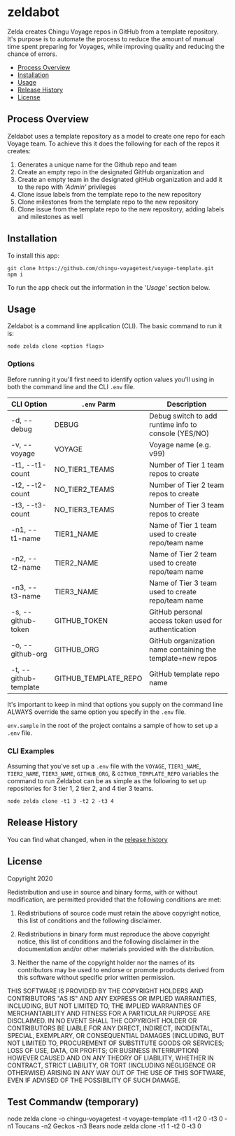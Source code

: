 # zeldabot
Zelda creates Chingu Voyage repos in GitHub from a template repository. It's purpose is
to automate the process to reduce the amount of manual time spent preparing for Voyages,
while improving quality and reducing the chance of errors.

* [Process Overview](#process-overview)
* [Installation](#installation)
* [Usage](#usage)
* [Release History](#release-history)
* [License](#license)

## Process Overview

Zeldabot uses a template repository as a model to create one repo for each 
Voyage team. To achieve this it does the following for each of the repos
it creates:

1. Generates a unique name for the Github repo and team
2. Create an empty repo in the designated GitHub organization and
3. Create an empty team in the designated gitHub organization and add it to the repo with *_'Admin'_* privileges
4. Clone issue labels from the template repo to the new repository
5. Clone milestones from the template repo to the new repository
6. Clone issue from the template repo to the new repository, adding labels and milestones as well

## Installation

To install this app:
```
git clone https://github.com/chingu-voyagetest/voyage-template.git
npm i
```

To run the app check out the information in the *_'Usage'_* section below.
## Usage

Zeldabot is a command line application (CLI). The basic command to run it is:
```
node zelda clone <option flags>
```
### Options

Before running it you'll first need to identify option values you'll using 
in both the command line and the CLI `.env` file. 

| CLI Option | `.env` Parm | Description |
|------------|-------------|-------------|
| -d, --debug | DEBUG       | Debug switch to add runtime info to console (YES/NO) |
| -v, --voyage | VOYAGE      | Voyage name (e.g. v99) |
| -t1, --t1-count | NO_TIER1_TEAMS | Number of Tier 1 team repos to create |
| -t2, --t2-count | NO_TIER2_TEAMS | Number of Tier 2 team repos to create |
| -t3, --t3-count | NO_TIER3_TEAMS | Number of Tier 3 team repos to create |
| -n1, --t1-name | TIER1_NAME | Name of Tier 1 team used to create repo/team name |
| -n2, --t2-name | TIER2_NAME | Name of Tier 2 team used to create repo/team name |
| -n3, --t3-name | TIER3_NAME | Name of Tier 3 team used to create repo/team name |
| -s, --github-token | GITHUB_TOKEN | GitHub personal access token used for authentication |
| -o, --github-org | GITHUB_ORG | GitHub organization name containing the template+new repos |
| -t, --github-template | GITHUB_TEMPLATE_REPO | GitHub template repo name |

It's important to keep in mind that options you supply on the command line
ALWAYS override the same option you specify in the `.env` file.

`env.sample` in the root of the project contains a sample of how to set up a `.env` file.

### CLI Examples

Assuming that you've set up a `.env` file with the `VOYAGE`, `TIER1_NAME`, 
`TIER2_NAME`, `TIER3_NAME`, `GITHUB_ORG`, & `GITHUB_TEMPLATE_REPO` variables the 
command to run Zeldabot can be as simple as the following to set up repositories
for 3 tier 1, 2 tier 2, and 4 tier 3 teams.
```
node zelda clone -t1 3 -t2 2 -t3 4
```

## Release History

You can find what changed, when in the [release history](./docs/RELEASE_HISTORY.md)

## License

Copyright 2020 <COPYRIGHT Jim D. Medlock>

Redistribution and use in source and binary forms, with or without modification, are permitted provided that the following conditions are met:

1. Redistributions of source code must retain the above copyright notice, this list of conditions and the following disclaimer.

2. Redistributions in binary form must reproduce the above copyright notice, this list of conditions and the following disclaimer in the documentation and/or other materials provided with the distribution.

3. Neither the name of the copyright holder nor the names of its contributors may be used to endorse or promote products derived from this software without specific prior written permission.

THIS SOFTWARE IS PROVIDED BY THE COPYRIGHT HOLDERS AND CONTRIBUTORS "AS IS" AND ANY EXPRESS OR IMPLIED WARRANTIES, INCLUDING, BUT NOT LIMITED TO, THE IMPLIED WARRANTIES OF MERCHANTABILITY AND FITNESS FOR A PARTICULAR PURPOSE ARE DISCLAIMED. IN NO EVENT SHALL THE COPYRIGHT HOLDER OR CONTRIBUTORS BE LIABLE FOR ANY DIRECT, INDIRECT, INCIDENTAL, SPECIAL, EXEMPLARY, OR CONSEQUENTIAL DAMAGES (INCLUDING, BUT NOT LIMITED TO, PROCUREMENT OF SUBSTITUTE GOODS OR SERVICES; LOSS OF USE, DATA, OR PROFITS; OR BUSINESS INTERRUPTION) HOWEVER CAUSED AND ON ANY THEORY OF LIABILITY, WHETHER IN CONTRACT, STRICT LIABILITY, OR TORT (INCLUDING NEGLIGENCE OR OTHERWISE) ARISING IN ANY WAY OUT OF THE USE OF THIS SOFTWARE, EVEN IF ADVISED OF THE POSSIBILITY OF SUCH DAMAGE.
   
## Test Commandw (temporary)
node zelda clone -o chingu-voyagetest -t voyage-template -t1 1 -t2 0 -t3 0 -n1 Toucans -n2 Geckos -n3 Bears
node zelda clone -t1 1 -t2 0 -t3 0 

